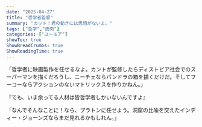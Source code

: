 ```yaml
---
date: "2025-04-27"
title: "哲学者監督"
summary: "カット！君の動きには思想がないよ。"
tags: ["哲学","皮肉"]
categories: ["ユーモア"]
showToc: true
ShowBreadCrumbs: true
ShowReadingTime: true
---
```


「哲学者に映画製作を任せるなよ。カントが監修したらディストピア社会でのスーパーマンを描くだろうし、ニーチェならパンドラの箱を描くだけだ。そしてフーコーならアクションのないマトリックスを作りかねん。」

『でも、いま余ってる人材は皆哲学者しかいないんですよ』

「なんでそんなことに！なら、プラトンに任せよう。洞窟の比喩を交えたインディー・ジョーンズならまだ見れるかもしれん。」